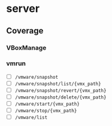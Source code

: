 # server

## Coverage

### VBoxManage

### vmrun

* [ ] `/vmware/snapshot`
* [ ] `/vmware/snapshot/list/{vmx_path}`
* [ ] `/vmware/snapshot/revert/{vmx_path}`
* [ ] `/vmware/snapshot/delete/{vmx_path}`
* [ ] `/vmware/start/{vmx_path}`
* [ ] `/vmware/stop/{vmx_path}`
* [ ] `/vmware/list`
